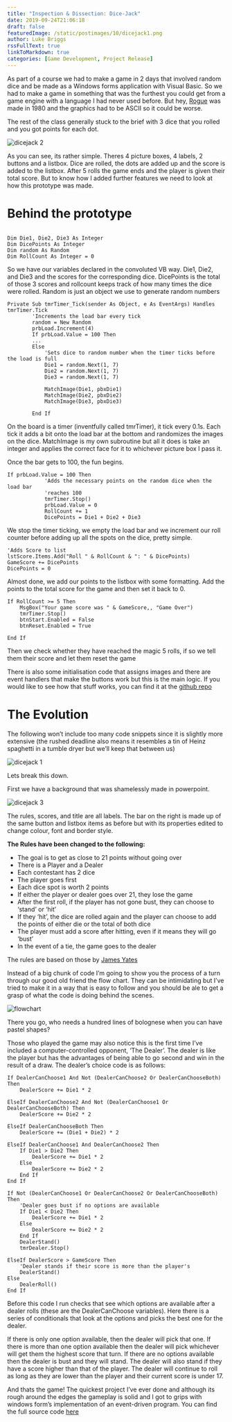 ```yaml
---
title: "Inspection & Dissection: Dice-Jack"
date: 2019-09-24T21:06:18
draft: false
featuredImage: /static/postimages/10/dicejack1.png
author: Luke Briggs
rssFullText: true
linkToMarkdown: true
categories: [Game Development, Project Release]
---
```

As part of a course we had to make a game in 2 days that involved random dice and be made as a Windows forms application with Visual Basic. So we had to make a game in something that was the furthest you could get from a game engine with a language I had never used before. But hey, [Rogue](https://en.wikipedia.org/wiki/Rogue_%28video_game%29) was made in 1980 and the graphics had to be ASCII so it could be worse.

The rest of the class generally stuck to the brief with 3 dice that you rolled and you got points for each dot.

![dicejack 2](/static/postimages/10/dicejack2.png)

As you can see, its rather simple. Theres 4 picture boxes, 4 labels, 2 buttons and a listbox. Dice are rolled, the dots are added up and the score is added to the listbox. After 5 rolls the game ends and the player is given their total score. But to know how I added further features we need to look at how this prototype was made.

# Behind the prototype

```vbnet

Dim Die1, Die2, Die3 As Integer
Dim DicePoints As Integer
Dim random As Random
Dim RollCount As Integer = 0
```

So we have our variables declared in the convoluted VB way. Die1, Die2, and Die3 and the scores for the corresponding dice. DicePoints is the total of those 3 scores and rollcount keeps track of how many times the dice were rolled. Random is just an object we use to generate random numbers

```vbnet
Private Sub tmrTimer_Tick(sender As Object, e As EventArgs) Handles tmrTimer.Tick
        'Increments the load bar every tick
        random = New Random
        prbLoad.Increment(4)
        If prbLoad.Value = 100 Then
        ...
        Else
            'Sets dice to random number when the timer ticks before the load is full
            Die1 = random.Next(1, 7)
            Die2 = random.Next(1, 7)
            Die3 = random.Next(1, 7)
 
            MatchImage(Die1, pbxDie1)
            MatchImage(Die2, pbxDie2)
            MatchImage(Die3, pbxDie3)
 
        End If
```

On the board is a timer (inventfully called tmrTimer), it tick every 0.1s. Each tick it adds a bit onto the load bar at the bottom and randomizes the images on the dice. MatchImage is my own subroutine but all it does is take an integer and applies the correct face for it to whichever picture box I pass it.

Once the bar gets to 100, the fun begins.

```vbnet
If prbLoad.Value = 100 Then
            'Adds the necessary points on the random dice when the load bar 
            'reaches 100
            tmrTimer.Stop()
            prbLoad.Value = 0
            RollCount += 1
            DicePoints = Die1 + Die2 + Die3 
```

We stop the timer ticking, we empty the load bar and we increment our roll counter before adding up all the spots on the dice, pretty simple.

```vbnet
'Adds Score to list
lstScore.Items.Add("Roll " & RollCount & ": " & DicePoints)
GameScore += DicePoints
DicePoints = 0
```

Almost done, we add our points to the listbox with some formatting. Add the points to the total score for the game and then set it back to 0.

```vbnet
If RollCount >= 5 Then
    MsgBox("Your game score was " & GameScore,, "Game Over")
    tmrTimer.Stop()
    btnStart.Enabled = False
    btnReset.Enabled = True
 
End If
```

Then we check whether they have reached the magic 5 rolls, if so we tell them their score and let them reset the game

There is also some initialisation code that assigns images and there are event handlers that make the buttons work but this is the main logic. If you would like to see how that stuff works, you can find it at the [github repo](https://github.com/LukeBriggsDev/Dice-Alpha)

# The Evolution

The following won’t include too many code snippets since it is slightly more extensive (the rushed deadline also means it resembles a tin of Heinz spaghetti in a tumble dryer but we’ll keep that between us)

![dicejack 1](/static/postimages/10/dicejack1.png)

Lets break this down.

First we have a background that was shamelessly made in powerpoint.

![dicejack 3](/static/postimages/10/dicejack3.png)

The rules, scores, and title are all labels. The bar on the right is made up of the same button and listbox items as before but with its properties edited to change colour, font and border style.

**The Rules have been changed to the following:**

- The goal is to get as close to 21 points without going over
- There is a Player and a Dealer
- Each contestant has 2 dice
- The player goes first
- Each dice spot is worth 2 points
- If either the player or dealer goes over 21, they lose the game
- After the first roll, if the player has not gone bust, they can choose to ‘stand’ or ‘hit’
- If they ‘hit’, the dice are rolled again and the player can choose to add the points of either die or the total of both dice
- The player must add a score after hitting, even if it means they will go ‘bust’
- In the event of a tie, the game goes to the dealer

The rules are based on those by [James Yates](http://www.chessandpoker.com/dice_blackjack.html)

Instead of a big chunk of code I’m going to show you the process of a turn through our good old friend the flow chart. They can be intimidating but I’ve tried to make it in a way that is easy to follow and you should be ale to get a grasp of what the code is doing behind the scenes.

![flowchart](/static/postimages/10/flowchart.png)

There you go, who needs a hundred lines of bolognese when you can have pastel shapes?

Those who played the game may also notice this is the first time I’ve included a computer-controlled opponent, ‘The Dealer’. The dealer is like the player but has the advantages of being able to go second and win in the result of a draw. The dealer’s choice code is as follows:

```vbnet
If DealerCanChoose1 And Not (DealerCanChoose2 Or DealerCanChooseBoth) Then
    DealerScore += Die1 * 2
 
ElseIf DealerCanChoose2 And Not (DealerCanChoose1 Or DealerCanChooseBoth) Then
    DealerScore += Die2 * 2
 
ElseIf DealerCanChooseBoth Then
    DealerScore += (Die1 + Die2) * 2
 
ElseIf DealerCanChoose1 And DealerCanChoose2 Then
    If Die1 > Die2 Then
        DealerScore += Die1 * 2
    Else
        DealerScore += Die2 * 2
    End If
End If
 
If Not (DealerCanChoose1 Or DealerCanChoose2 Or DealerCanChooseBoth) Then
    'Dealer goes bust if no options are available
    If Die1 < Die2 Then
        DealerScore += Die1 * 2
    Else
        DealerScore += Die2 * 2
    End If
    DealerStand()
    tmrDealer.Stop()
 
ElseIf DealerScore > GameScore Then
    'Dealer stands if their score is more than the player's
    DealerStand()
Else
    DealerRoll()
End If
```

Before this code I run checks that see which options are available after a dealer rolls (these are the DealerCanChoose variables). Here there is a series of conditionals that look at the options and picks the best one for the dealer.

If there is only one option available, then the dealer will pick that one. If there is more than one option available then the dealer will pick whichever will get them the highest score that turn. If there are no options available then the dealer is bust and they will stand. The dealer will also stand if they have a score higher than that of the player. The dealer will continue to roll as long as they are lower than the player and their current score is under 17.

And thats the game! The quickest project I’ve ever done and although its rough around the edges the gameplay is solid and I got to grips with windows form’s implementation of an event-driven program. You can find the full source code [here](https://github.com/LukeBriggsDev/Dice-Jack)
